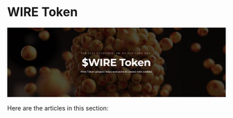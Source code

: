# WIRE Token

![](../../.gitbook/assets/wire-token-banner.jpg)

Here are the articles in this section:
